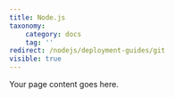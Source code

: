 ```yaml
---
title: Node.js
taxonomy:
    category: docs
    tag: ''
redirect: /nodejs/deployment-guides/git
visible: true
---
```


Your page content goes here.
